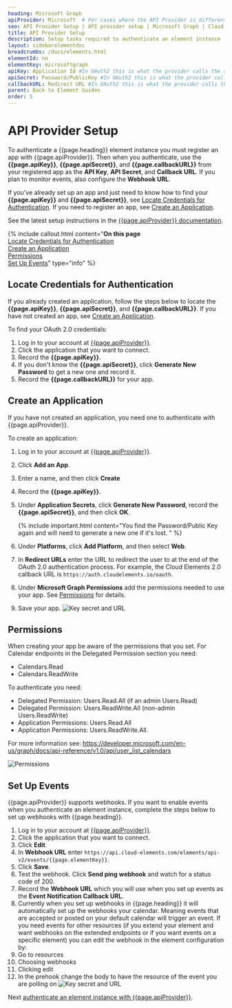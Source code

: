 ```yaml
---
heading: Microsoft Graph
apiProvider: Microsoft  # For cases where the API Provider is different than the element name. e;g;, ServiceNow vs. ServiceNow Oauth
seo: API Provider Setup | API provider setup | Microsoft Graph | Cloud Elements API Docs
title: API Provider Setup
description: Setup tasks required to authenticate an element instance
layout: sidebarelementdoc
breadcrumbs: /docs/elements.html
elementId: nn
elementKey: microsoftgraph
apiKey: Application Id #In OAuth2 this is what the provider calls the apiKey, like Client ID, Consumer Key, API Key, or just Key
apiSecret: Password/PublicKey #In OAuth2 this is what the provider calls the apiSecret, like Client Secret, Consumer Secret, API Secret, or just Secret
callbackURL: Redirect URL #In OAuth2 this is what the provider calls the callbackURL, like Redirect URL, App URL, or just Callback URL
parent: Back to Element Guides
order: 5
---
```


# API Provider Setup

To authenticate a {{page.heading}} element instance you must register an app with {{page.apiProvider}}. Then when you authenticate, use the **{{page.apiKey}}**, **{{page.apiSecret}}**, and **{{page.callbackURL}}** from your registered app as the **API Key**, **API Secret**, and **Callback URL**.  If you plan to monitor events, also configure the **Webhook URL**.

If you've already set up an app and just need to know how to find your **{{page.apiKey}}** and **{{page.apiSecret}}**, see [Locate Credentials for Authentication](#locate-credentials-for-authentication). If you need to register an app, see [Create an Application](#create-an-application).

See the latest setup instructions in the [{{page.apiProvider}} documentation](https://apiprovider.com).

{% include callout.html content="<strong>On this page</strong></br><a href=#locate-credentials-for-authentication>Locate Credentials for Authentication</a></br><a href=#create-an-application>Create an Application</a></br><a href=#permissions>Permissions</a></br><a href=#set-up-events>Set Up Events</a>" type="info" %}

## Locate Credentials for Authentication

If you already created an application, follow the steps below to locate the **{{page.apiKey}}**, **{{page.apiSecret}}**, and **{{page.callbackURL}}**. If you have not created an app, see [Create an Application](#create-an-application).

To find your OAuth 2.0 credentials:

1. Log in to your account at [{{page.apiProvider}}](https://apps.dev.microsoft.com/#/appList).
2. Click the application that you want to connect.
3. Record the **{{page.apiKey}}**.
4. If you don't know the **{{page.apiSecret}}**, click **Generate New Password** to get a new one and record it.
4. Record the **{{page.callbackURL}}** for your app.

## Create an Application

If you have not created an application, you need one to authenticate with {{page.apiProvider}}.

To create an application:

1. Log in to your account at [{{page.apiProvider}}](https://apps.dev.microsoft.com/#/appList).
2. Click **Add an App**.
3. Enter a name, and then click **Create**
4. Record the **{{page.apiKey}}**.
5. Under **Application Secrets**, click **Generate New Password**, record the **{{page.apiSecret}}**, and then click **OK**.

    {% include important.html content="You find the Password/Public Key again and will need to generate a new one if it's lost. " %}

5. Under **Platforms**, click **Add Platform**, and then select **Web**.
6. In **Redirect URLs** enter the URL to redirect the user to at the end of the OAuth 2.0 authentication process. For example, the Cloud Elements 2.0 callback URL is `https://auth.cloudelements.io/oauth`.
7. Under **Microsoft Graph Permissions** add the permissions needed to use your app. See [Permissions](#permissions) for details.
8. Save your app.
![Key secret and URL](./img/microsoftgraph_app_registration.gif)

## Permissions
When creating your app be aware of the permissions that you set. For Calendar endpoints in the Delegated Permission section you need:

* Calendars.Read
* Calendars.ReadWrite

To authenticate you need:
* Delegated Permission: Users.Read.All (if an admin Users.Read)
* Delegated Permission: Users.ReadWrite.All (non-admin Users.ReadWrite)
* Application Permissions: Users.Read.All
* Application Permissions: Users.ReadWrite.All.

For more information see: https://developer.microsoft.com/en-us/graph/docs/api-reference/v1.0/api/user_list_calendars

![Permissions](./img/findingPermissions.gif)


## Set Up Events

{{page.apiProvider}} supports webhooks. If you want to enable events when you authenticate an element instance, complete the steps below to set up webhooks with {{page.heading}}.

1. Log in to your account at [{{page.apiProvider}}](https://apps.dev.microsoft.com/#/appList).
2. Click the application that you want to connect.
3. Click **Edit**.
3. In **Webhook URL** enter `https://api.cloud-elements.com/elements/api-v2/events/{{page.elementKey}}`.
4. Click **Save**.
5. Test the webhook. Click **Send ping webhook** and watch for a status code of 200.
6. Record the **Webhook URL** which you will use when you set up events as the **Event Notification Callback URL**.
7. Currently when you set up webhooks in {{page.heading}} it will automatically set up the webhooks your calendar. Meaning events that are accepted or posted on your default calendar will trigger an event. If you need events for other resources (if you extend your element and want webhooks on the extended endpoints or if you want events on a specific element) you can edit the webhook in the element configuration by:
1. Go to resources
2. Choosing webhooks
3. Clicking edit
4. In the prehook change the body to have the resource of the event you are polling on
![Key secret and URL](./img/UpdateWebHooks.gif)


Next [authenticate an element instance with {{page.apiProvider}}](authenticate.html).
